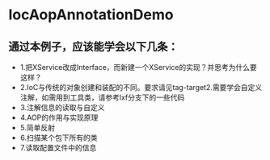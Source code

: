 # IocAopAnnotationDemo

## 通过本例子，应该能学会以下几条：
- 1.把XService改成Interface，而新建一个XService的实现？并思考为什么要这样？
- 2.IoC与传统的对象创建和装配的不同。要求请见tag-target2.需要学会自定义注解，如需用到工具类，请参考lxf分支下的一些代码  
- 3.注解信息的读取与自定义
- 4.AOP的作用与实现原理
- 5.简单反射
- 6.扫描某个包下所有的类
- 7.读取配置文件中的信息


